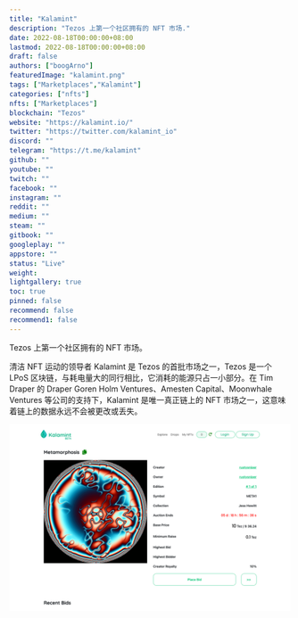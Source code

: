 ```yaml
---
title: "Kalamint"
description: "Tezos 上第一个社区拥有的 NFT 市场."
date: 2022-08-18T00:00:00+08:00
lastmod: 2022-08-18T00:00:00+08:00
draft: false
authors: ["boogArno"]
featuredImage: "kalamint.png"
tags: ["Marketplaces","Kalamint"]
categories: ["nfts"]
nfts: ["Marketplaces"]
blockchain: "Tezos"
website: "https://kalamint.io/"
twitter: "https://twitter.com/kalamint_io"
discord: ""
telegram: "https://t.me/kalamint"
github: ""
youtube: ""
twitch: ""
facebook: ""
instagram: ""
reddit: ""
medium: ""
steam: ""
gitbook: ""
googleplay: ""
appstore: ""
status: "Live"
weight: 
lightgallery: true
toc: true
pinned: false
recommend: false
recommend1: false
---
```

Tezos 上第一个社区拥有的 NFT 市场。

清洁 NFT 运动的领导者 Kalamint 是 Tezos 的首批市场之一，Tezos 是一个 LPoS 区块链，与耗电量大的同行相比，它消耗的能源只占一小部分。在 Tim Draper 的 Draper Goren Holm Ventures、Amesten Capital、Moonwhale Ventures 等公司的支持下，Kalamint 是唯一真正链上的 NFT 市场之一，这意味着链上的数据永远不会被更改或丢失。

![kalamint-dapp-marketplaces-tezos-image1_b4042aee228849142f7ac72dfc6f7eb9](kalamint-dapp-marketplaces-tezos-image1_b4042aee228849142f7ac72dfc6f7eb9.png)